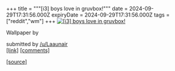 +++
title = """[i3] boys love in gruvbox!"""
date = 2024-09-29T17:31:56.000Z
expiryDate = 2024-09-29T17:31:56.000Z
tags = ["reddit","wm"]
+++
[![[i3] boys love in gruvbox!](https://b.thumbs.redditmedia.com/5rwrbobvvToxNs2g8isBQt6ZfPlmwpZQwPCEhgt8Y6A.jpg "[i3] boys love in gruvbox!")](https://www.reddit.com/r/unixporn/comments/1fs9t3e/i3_boys_love_in_gruvbox/)

Wallpaper by

submitted by [/u/Laaunair](https://www.reddit.com/user/Laaunair)  
[\[link\]](https://www.reddit.com/gallery/1fs9t3e) [\[comments\]](https://www.reddit.com/r/unixporn/comments/1fs9t3e/i3_boys_love_in_gruvbox/)

[[source]](https://www.reddit.com/r/unixporn/comments/1fs9t3e/i3_boys_love_in_gruvbox/)
